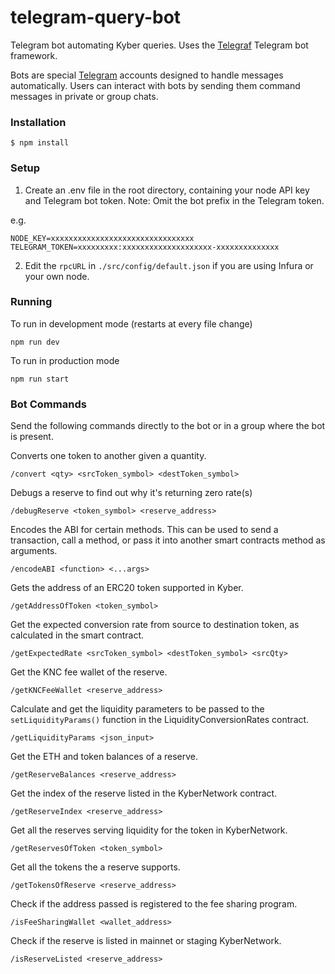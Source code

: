 # telegram-query-bot

Telegram bot automating Kyber queries. Uses the [Telegraf](https://github.com/telegraf/telegraf) Telegram bot framework.

Bots are special [Telegram](https://telegram.org) accounts designed to handle messages automatically.
Users can interact with bots by sending them command messages in private or group chats.

### Installation

```
$ npm install
```

### Setup

1) Create an .env file in the root directory, containing your node API key and Telegram bot token. Note: Omit the bot prefix in the Telegram token.

e.g.
```
NODE_KEY=xxxxxxxxxxxxxxxxxxxxxxxxxxxxxxxx
TELEGRAM_TOKEN=xxxxxxxxx:xxxxxxxxxxxxxxxxxxxx-xxxxxxxxxxxxxx
```

2) Edit the `rpcURL` in `./src/config/default.json` if you are using Infura or your own node.


### Running

To run in development mode (restarts at every file change)
```
npm run dev
```

To run in production mode
```
npm run start
```

### Bot Commands

Send the following commands directly to the bot or in a group where the bot is present.

Converts one token to another given a quantity.
```
/convert <qty> <srcToken_symbol> <destToken_symbol>
```

Debugs a reserve to find out why it's returning zero rate(s)
```
/debugReserve <token_symbol> <reserve_address>
```

Encodes the ABI for certain methods. This can be used to send a transaction, call a method, or pass it into another smart contracts method as arguments.
```
/encodeABI <function> <...args>
```

Gets the address of an ERC20 token supported in Kyber.
```
/getAddressOfToken <token_symbol>
```

Get the expected conversion rate from source to destination token, as calculated in the smart contract.
```
/getExpectedRate <srcToken_symbol> <destToken_symbol> <srcQty>
```

Get the KNC fee wallet of the reserve.
```
/getKNCFeeWallet <reserve_address>
```

Calculate and get the liquidity parameters to be passed to the `setLiquidityParams()` function in the LiquidityConversionRates contract.
```
/getLiquidityParams <json_input>
```

Get the ETH and token balances of a reserve.
```
/getReserveBalances <reserve_address>
```

Get the index of the reserve listed in the KyberNetwork contract.
```
/getReserveIndex <reserve_address>
```

Get all the reserves serving liquidity for the token in KyberNetwork.
```
/getReservesOfToken <token_symbol>
```

Get all the tokens the a reserve supports.
```
/getTokensOfReserve <reserve_address>
```

Check if the address passed is registered to the fee sharing program.
```
/isFeeSharingWallet <wallet_address>
```

Check if the reserve is listed in mainnet or staging KyberNetwork.
```
/isReserveListed <reserve_address>
```
